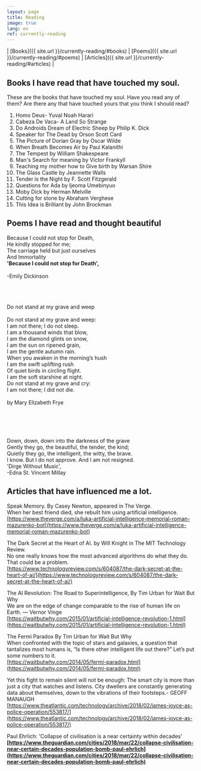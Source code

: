 ```yaml
---
layout: page
title: Reading
image: true
lang: en
ref: currently-reading
---
```

| [Books]({{ site.url }}/currently-reading/#books)  | [Poems]({{ site.url }}/currently-reading/#poems)   | [Articles]({{ site.url }}/currently-reading/#articles) |

<h2 class="hover-underline-animation" id="books">Books I have read that have touched my soul.</h2>

These are the books that have touched my soul. Have you read any of them? Are there any that have touched yours that you think I should read?

1. Homo Deus- Yuval Noah Harari
2. Cabeza De Vaca- A Land So Strange
3. Do Androids Dream of Electric Sheep by Philip K. Dick
4. Speaker for The Dead by Orson Scott Card
5. The Picture of Dorian Gray by Oscar Wilde
6. When Breath Becomes Air by Paul Kalanithi
7. The Tempest by William Shakespeare
8. Man's Search for meaning by Victor Frankyll
9. Teaching my mother how to Give birth by Warsan Shire
10. The Glass Castle by Jeannette Walls
11. Tender is the Night by F. Scott Fitzgerald
12. Questions for Ada by Ijeoma Umebinyuo
13. Moby Dick by Herman Melville
14. Cutting for stone by Abraham Verghese
15. This Idea is Brilliant by John Brockman


<h2 class="hover-underline-animation" id="poems"> Poems I have read and thought beautiful </h2>

Because I could not stop for Death,<br> He kindly stopped for me;<br>
The carriage held but just ourselves<br>
 And Immortality<br>
**'Because I could not stop for Death',**<br>
<br>
-Emily Dickinson
<br>
<br>
<br>
<br>


Do not stand at my grave and weep<br>
<br>
Do not stand at my grave and weep:<br>
I am not there; I do not sleep.<br>
I am a thousand winds that blow,<br>
I am the diamond glints on snow,<br>
I am the sun on ripened grain,<br>
I am the gentle autumn rain.<br>
When you awaken in the morning’s hush<br>
I am the swift uplifting rush<br>
Of quiet birds in circling flight.<br>
I am the soft starshine at night.<br>
Do not stand at my grave and cry:<br>
I am not there; I did not die.<br>
<br>
by Mary Elizabeth Frye<br>
<br>
<br>
<br>
<br>
<br>
Down, down, down into the darkness of the grave<br>
Gently they go, the beautiful, the tender, the kind;<br>
Quietly they go, the intelligent, the witty, the brave.<br>
I know. But I do not approve. And I am not resigned.<br>
'Dirge Without Music',<br>
-Edna St. Vincent Millay

<h2 class="hover-underline-animation" id="articles"> Articles that have influenced me a lot. </h2>

Speak Memory. By Casey Newton, appeared in The Verge.<br>
When her best friend died, she rebuilt him using artificial intelligence.<br>
[https://www.theverge.com/a/luka-artificial-intelligence-memorial-roman-mazurenko-bot](https://www.theverge.com/a/luka-artificial-intelligence-memorial-roman-mazurenko-bot)

The Dark Secret at the Heart of AI. by Will Knight in The MIT Technology Review.<br>
No one really knows how the most advanced algorithms do what they do. That could be a problem.<br>
[https://www.technologyreview.com/s/604087/the-dark-secret-at-the-heart-of-ai/](https://www.technologyreview.com/s/604087/the-dark-secret-at-the-heart-of-ai/)

The AI Revolution: The Road to Superintelligence, By Tim Urban for Wait But Why<br>
We are on the edge of change comparable to the rise of human life on Earth. — Vernor Vinge<br>
[https://waitbutwhy.com/2015/01/artificial-intelligence-revolution-1.html](https://waitbutwhy.com/2015/01/artificial-intelligence-revolution-1.html)

The Fermi Paradox By Tim Urban for Wait But Why<br>
When confronted with the topic of stars and galaxies, a question that tantalizes most humans is, “Is there other intelligent life out there?” Let’s put some numbers to it.<br>
[https://waitbutwhy.com/2014/05/fermi-paradox.html](https://waitbutwhy.com/2014/05/fermi-paradox.html)


Yet this fight to remain silent will not be enough: The smart city is more than just a city that watches and listens. City dwellers are constantly generating data about themselves, down to the vibrations of their footsteps.- GEOFF MANAUGH  <br>
[https://www.theatlantic.com/technology/archive/2018/02/james-joyce-as-police-operation/553817/](https://www.theatlantic.com/technology/archive/2018/02/james-joyce-as-police-operation/553817/)

Paul Ehrlich: 'Collapse of civilisation is a near certainty within decades'<b>
[https://www.theguardian.com/cities/2018/mar/22/collapse-civilisation-near-certain-decades-population-bomb-paul-ehrlich](https://www.theguardian.com/cities/2018/mar/22/collapse-civilisation-near-certain-decades-population-bomb-paul-ehrlich)
